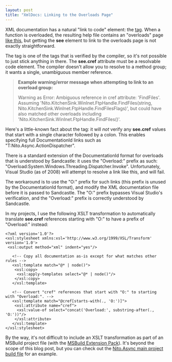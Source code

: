 ```yaml
---
layout: post
title: "XmlDocs: Linking to the Overloads Page"
---
```

XML documentation has a natural "link to code" element: the [<see> tag](http://msdn.microsoft.com/en-us/library/acd0tfbe.aspx). When a function is overloaded, the resulting help file contains an "overloads" page [like this](http://msdn.microsoft.com/en-us/library/system.text.encoding.getstring.aspx), but getting the **see** element to link to the overloads page is not exactly straightforward.

The <see> tag is one of the tags that is verified by the compiler, so it's not possible to just stick anything in there. The **see.cref** attribute must be a resolvable code element. The compiler doesn't allow you to resolve to a method group; it wants a single, unambiguous member reference.

> **Example warning/error message when attempting to link to an overload group:**  
> 
> Warning as Error: Ambiguous reference in cref attribute: 'FindFiles'. Assuming 'Nito.KitchenSink.WinInet.FtpHandle.FindFiles(string, Nito.KitchenSink.WinInet.FtpHandle.FindFilesFlags)', but could have also matched other overloads including 'Nito.KitchenSink.WinInet.FtpHandle.FindFiles()'.

Here's a little-known fact about the <see> tag: it will _not_ verify any **see.cref** values that start with a single character followed by a colon. This enables specifying full DocumentationId links such as "T:Nito.Async.ActionDispatcher".

There is a standard extension of the DocumentationId format for overloads that is understood by Sandcastle: it uses the "Overload:" prefix as such: "Overload:System.Windows.Threading.Dispatcher.Invoke". Unfortunately, Visual Studio (as of 2008) will attempt to resolve a link like this, and will fail.

The workaround is to use the "O:" prefix for such links (this prefix is unused by the DocumentationId format), and modify the XML documentation file before it is passed to Sandcastle. The "O:" prefix bypasses Visual Studio's verification, and the "Overload:" prefix is correctly understood by Sandcastle.

In my projects, I use the following XSLT transformation to automatically translate **see.cref** references starting with "O:" to have a prefix of "Overload:" instead:

    <?xml version='1.0'?>
    <xsl:stylesheet xmlns:xsl='http://www.w3.org/1999/XSL/Transform' version='1.0'>
     <xsl:output method="xml" indent="yes"/>
    
       <!-- Copy all documentation as-is except for what matches other rules -->
       <xsl:template match="@* | node()">
        <xsl:copy>
         <xsl:apply-templates select="@* | node()"/>
        </xsl:copy>
       </xsl:template>
    
       <!-- Convert "cref" references that start with "O:" to starting with "Overload:". -->
       <xsl:template match="@cref[starts-with(., 'O:')]">
        <xsl:attribute name="cref">
         <xsl:value-of select="concat('Overload:', substring-after(., 'O:'))"/>
        </xsl:attribute>
       </xsl:template>
    </xsl:stylesheet>

By the way, it's not difficult to include an XSLT transformation as part of an MSBuild project file (with the [MSBuild Extension Pack](http://msbuildextensionpack.codeplex.com/)). It's beyond the scope of this blog post, but you can check out the [Nito.Async main project build file](http://nitoasync.codeplex.com/SourceControl/changeset/view/40861#324550) for an example.

